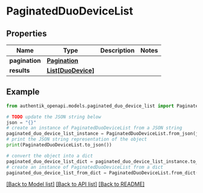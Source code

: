 # PaginatedDuoDeviceList


## Properties

Name | Type | Description | Notes
------------ | ------------- | ------------- | -------------
**pagination** | [**Pagination**](Pagination.md) |  | 
**results** | [**List[DuoDevice]**](DuoDevice.md) |  | 

## Example

```python
from authentik_openapi.models.paginated_duo_device_list import PaginatedDuoDeviceList

# TODO update the JSON string below
json = "{}"
# create an instance of PaginatedDuoDeviceList from a JSON string
paginated_duo_device_list_instance = PaginatedDuoDeviceList.from_json(json)
# print the JSON string representation of the object
print(PaginatedDuoDeviceList.to_json())

# convert the object into a dict
paginated_duo_device_list_dict = paginated_duo_device_list_instance.to_dict()
# create an instance of PaginatedDuoDeviceList from a dict
paginated_duo_device_list_from_dict = PaginatedDuoDeviceList.from_dict(paginated_duo_device_list_dict)
```
[[Back to Model list]](../README.md#documentation-for-models) [[Back to API list]](../README.md#documentation-for-api-endpoints) [[Back to README]](../README.md)


